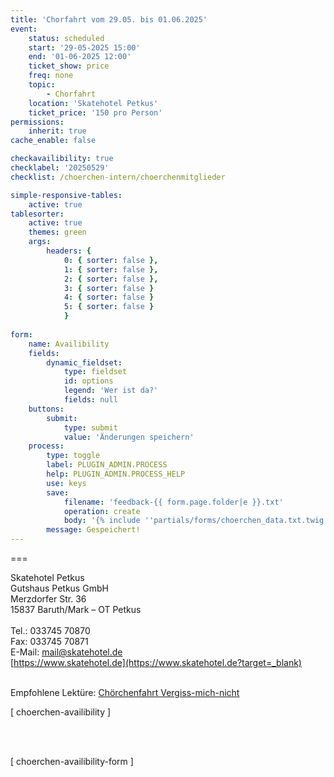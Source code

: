 ```yaml
---
title: 'Chorfahrt vom 29.05. bis 01.06.2025'
event:
    status: scheduled
    start: '29-05-2025 15:00'
    end: '01-06-2025 12:00'
    ticket_show: price
    freq: none
    topic:
        - Chorfahrt
    location: 'Skatehotel Petkus'
    ticket_price: '150 pro Person'
permissions:
    inherit: true
cache_enable: false

checkavailibility: true
checklabel: '20250529'
checklist: /choerchen-intern/choerchenmitglieder

simple-responsive-tables:
    active: true
tablesorter:
    active: true
    themes: green
    args:
        headers: {
            0: { sorter: false },
            1: { sorter: false },
            2: { sorter: false },
            3: { sorter: false }
            4: { sorter: false }
            5: { sorter: false }
            }
            
form:
    name: Availibility
    fields:
        dynamic_fieldset:
            type: fieldset
            id: options
            legend: 'Wer ist da?'
            fields: null
    buttons:
        submit:
            type: submit
            value: 'Änderungen speichern'
    process:
        type: toggle
        label: PLUGIN_ADMIN.PROCESS
        help: PLUGIN_ADMIN.PROCESS_HELP
        use: keys
        save:
            filename: 'feedback-{{ form.page.folder|e }}.txt'
            operation: create
            body: '{% include ''partials/forms/choerchen_data.txt.twig'' %}'
        message: Gespeichert!
---
```


===

Skatehotel Petkus</br>
Gutshaus Petkus GmbH</br>
Merzdorfer Str. 36</br>
15837 Baruth/Mark – OT Petkus</br>
 </br>
Tel.: 033745 70870</br>
Fax: 033745 70871</br>
E-Mail: mail@skatehotel.de</br>
[https://www.skatehotel.de](https://www.skatehotel.de?target=_blank)</br>
</br>

Empfohlene Lektüre: [<i class="fa fa-hand-o-right"></i> Chörchenfahrt Vergiss-mich-nicht](/choerchen-intern/choerchenerinnerungen/choerchenfahrt-vergiss-mich-nicht?target=_blank)



[ choerchen-availibility ]

</br>
</br>

[ choerchen-availibility-form ]
